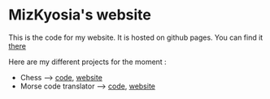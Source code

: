 # MizKyosia's website
This is the code for my website. It is hosted on github pages. You can find it [there](https://mizkyosia.github.io/web/)

Here are my different projects for the moment :
 - Chess --> [code](https://github.com/mizkyosia/mizkyosia.github.io/tree/main/Chess), [website](https://mizkyosia.github.io/Chess/)
 - Morse code translator --> [code](https://github.com/mizkyosia/mizkyosia.github.io/tree/main/morse), [website](https://mizkyosia.github.io/morse)